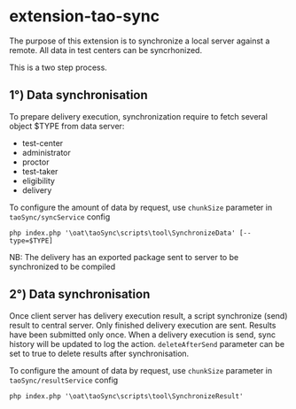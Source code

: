 extension-tao-sync
========================

The purpose of this extension is to synchronize a local server against a remote.
All data in test centers can be syncrhonized.

This is a two step process.

1°) Data synchronisation
-
To prepare delivery execution, synchronization require to fetch several object $TYPE from data server:
* test-center
* administrator
* proctor
* test-taker
* eligibility
* delivery

To configure the amount of data by request, use `chunkSize` parameter in `taoSync/syncService` config

`php index.php '\oat\taoSync\scripts\tool\SynchronizeData' [--type=$TYPE]`

NB: The delivery has an exported package sent to server to be synchronized to be compiled

2°) Data synchronisation
-

Once client server has delivery execution result, a script synchronize (send) result to central server.
Only finished delivery execution are sent.
Results have been submitted only once.
When a delivery execution is send, sync history will be updated to log the action.
`deleteAfterSend` parameter can be set to true to delete results after synchronisation.

To configure the amount of data by request, use `chunkSize` parameter in `taoSync/resultService` config


`php index.php '\oat\taoSync\scripts\tool\SynchronizeResult'`

